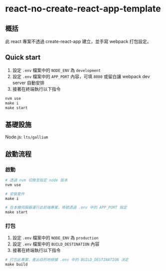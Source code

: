 # react-no-create-react-app-template

## 概括

此 react 專案不透過 create-react-app 建立，並手寫 webpack 打包設定。

## Quick start

1. 設定 `.env` 檔案中的 `NODE_ENV` 為 `development`
2. 設定 `.env` 檔案中的 `APP_PORT` 內容，可填 `8080` 或留白讓 webpack dev server 自動安排
3. 接著在終端執行以下指令

```makefile
nvm use
make i
make start
```

## 基礎設施

Node.js: `lts/gallium`

## 啟動流程

### 啟動

```makefile
# 透過 nvm 切換至指定 node 版本
nvm use

# 安裝套件
make i

# 在本機伺服器運行此前端專案，埠號透過 .env 中的 APP_PORT 指定
make start
```

### 打包

1. 設定 `.env` 檔案中的 `NODE_ENV` 為 `production`
2. 設定 `.env` 檔案中的 `BUILD_DESTINATION` 內容
3. 接著在終端執行以下指令

```makefile
# 打包此專案，產出目的地根據 .env 中的 BUILD_DESTINATION 決定
make build
```

